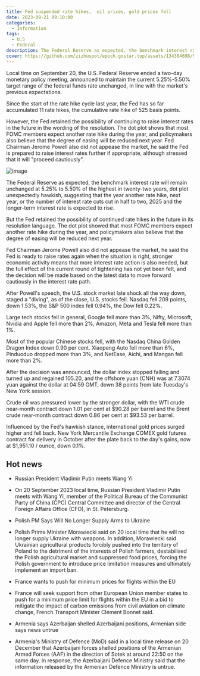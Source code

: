 ```yaml
---
title: Fed suspended rate hikes,  oil prices, gold prices fell
date: 2023-09-21 09:10:00
categories:
  - Information
tags:
  - U.S
  - Federal
description: The Federal Reserve as expected, the benchmark interest rate will remain unchanged at 5.25% to 5.50% of the highest in twenty-two years
cover: https://github.com/zizhuspot/epoch.gostar.top/assets/134364698/90e8862b-327b-43ec-9d81-0a7f33996bec
---
```

Local time on September 20, the U.S. Federal Reserve ended a two-day monetary policy meeting, announced to maintain the current 5.25%-5.50% target range of the federal funds rate unchanged, in line with the market's previous expectations.

Since the start of the rate hike cycle last year, the Fed has so far accumulated 11 rate hikes, the cumulative rate hike of 525 basis points.

However, the Fed retained the possibility of continuing to raise interest rates in the future in the wording of the resolution. The dot plot shows that most FOMC members expect another rate hike during the year, and policymakers also believe that the degree of easing will be reduced next year. Fed Chairman Jerome Powell also did not appease the market, he said the Fed is prepared to raise interest rates further if appropriate, although stressed that it will "proceed cautiously".

![image](https://github.com/zizhuspot/epoch.gostar.top/assets/134364698/4c2c341d-86ae-4e30-9749-5122f0c2c862)


The Federal Reserve as expected, the benchmark interest rate will remain unchanged at 5.25% to 5.50% of the highest in twenty-two years, dot plot unexpectedly hawkish, suggesting that the year another rate hike, next year, or the number of interest rate cuts cut in half to two, 2025 and the longer-term interest rate is expected to rise.

But the Fed retained the possibility of continued rate hikes in the future in its resolution language. The dot plot showed that most FOMC members expect another rate hike during the year, and policymakers also believe that the degree of easing will be reduced next year.

Fed Chairman Jerome Powell also did not appease the market, he said the Fed is ready to raise rates again when the situation is right, stronger economic activity means that more interest rate action is also needed, but the full effect of the current round of tightening has not yet been felt, and the decision will be made based on the latest data to move forward cautiously in the interest rate path.

After Powell's speech, the U.S. stock market late shock all the way down, staged a "diving", as of the close, U.S. stocks fell. Nasdaq fell 209 points, down 1.53%, the S&P 500 index fell 0.94%, the Dow fell 0.22%.

Large tech stocks fell in general, Google fell more than 3%, Nifty, Microsoft, Nvidia and Apple fell more than 2%, Amazon, Meta and Tesla fell more than 1%.

Most of the popular Chinese stocks fell, with the Nasdaq China Golden Dragon Index down 0.90 per cent. Xiaopeng Auto fell more than 6%, Pinduoduo dropped more than 3%, and NetEase, Aichi, and Mangan fell more than 2%.

After the decision was announced, the dollar index stopped falling and turned up and regained 105.20, and the offshore yuan (CNH) was at 7.3074 yuan against the dollar at 04:59 GMT, down 38 points from late Tuesday's New York session.

Crude oil was pressured lower by the stronger dollar, with the WTI crude near-month contract down 1.01 per cent at $90.28 per barrel and the Brent crude near-month contract down 0.86 per cent at $93.53 per barrel.

Influenced by the Fed's hawkish stance, international gold prices surged higher and fell back. New York Mercantile Exchange COMEX gold futures contract for delivery in October after the plate back to the day's gains, now at $1,951.10 / ounce, down 0.1%.

## Hot news

- Russian President Vladimir Putin meets Wang Yi

- On 20 September 2023 local time, Russian President Vladimir Putin meets with Wang Yi, member of the Political Bureau of the Communist Party of China (CPC) Central Committee and director of the Central Foreign Affairs Office (CFO), in St. Petersburg.

- Polish PM Says Will No Longer Supply Arms to Ukraine

- Polish Prime Minister Morawiecki said on 20 local time that he will no longer supply Ukraine with weapons. In addition, Morawiecki said Ukrainian agricultural products forcibly pushed into the territory of Poland to the detriment of the interests of Polish farmers, destabilised the Polish agricultural market and suppressed food prices, forcing the Polish government to introduce price limitation measures and ultimately implement an import ban.

- France wants to push for minimum prices for flights within the EU

- France will seek support from other European Union member states to push for a minimum price limit for flights within the EU in a bid to mitigate the impact of carbon emissions from civil aviation on climate change, French Transport Minister Clément Bonnet said.

- Armenia says Azerbaijan shelled Azerbaijani positions, Armenian side says news untrue

- Armenia's Ministry of Defence (MoD) said in a local time release on 20 December that Azerbaijani forces shelled positions of the Armenian Armed Forces (AAF) in the direction of Sotek at around 22:50 on the same day. In response, the Azerbaijani Defence Ministry said that the information released by the Armenian Defence Ministry is untrue.

